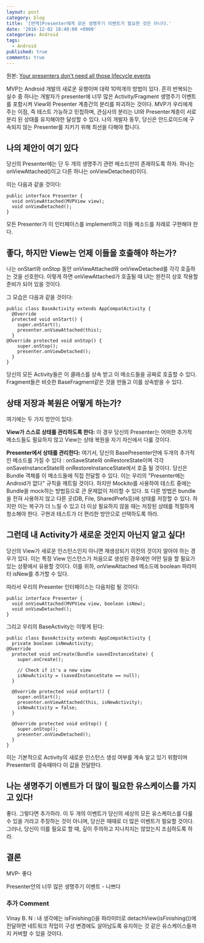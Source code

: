 ```yaml
---
layout: post
category: blog
title: '[번역]Presenter에게 모든 생명주기 이벤트가 필요한 것은 아니다.'
date: '2016-12-02 18:40:00 +0900'
categories: Android
tags:
  - Android
published: true
comments: true
---
```

원본: [Your presenters don’t need all those lifecycle events](https://medium.com/@anupcowkur/your-presenters-dont-need-all-those-lifecycle-events-721f500eeef4#.dlemjbp3z)

MVP는 Android 개발의 새로운 유행이며 대략 10억개의 방법이 있다. 흔히 반복되는 실수 중 하나는 개발자가 presenter에 너무 많은 Activity/Fragment 생명주기 이벤트를 포함시켜 View와 Presenter 계층간의 분리를 파괴하는 것이다. MVP가 우리에게 주는 이점, 즉 테스트 가능하고 민첩하며, 관심사의 분리는 UI와 Presenter계층이 서로 분리 된 상태를 유지해야한 달성할 수 있다. 나의 개발자 동무, 당신은 안드로이드에 구속되지 않는 Presenter를 지키기 위해 최선을 다해야 합니다.

## 나의 제안이 여기 있다

당신의 Presenter에는 단 두 개의 생명주기 관련 메소드만이 존재하도록 하자. 하나는 onViewAttached()이고 다른 하나는 onViewDetached()이다.

이는 다음과 같을 것이다:

    public interface Presenter {
      void onViewAttached(MVPView view); 
      void onViewDetached();
    }

모든 Presenter가 이 인터페이스를 implement하고 이들 메소드를 차례로 구현해야 한다.

## 좋다, 하지만 View는 언제 이들을 호출해야 하는가?

나는 onStart와 onStop 동안 onViewAttached와 onViewDetached를 각각 호출하는 것을 선호한다. 이렇게 하면 onViewAttached가 호출될 때 UI는 완전히 상호 작용할 준비가 되어 있을 것이다. 

그 모습은 다음과 같을 것이다:

    public class BaseActivity extends AppCompatActivity { 
      @Override 
      protected void onStart() { 
        super.onStart();
        presenter.onViewAttached(this);
      }
    @Override protected void onStop() { 
        super.onStop();
        presenter.onViewDetached();
      } 
    }

당신의 모든 Activity들은 이 클래스를 상속 받고 이 메소드들을 공짜로 호출할 수 있다. Fragment들은 비슷한 BaseFragment같은 것을 만들고 이를 상속받을 수 있다.

## 상태 저장과 복원은 어떻게 하는가?

여기에는 두 가지 방안이 있다:

**View가 스스로 상태를 관리하도록 한다:** 이 경우 당신의 Presenter는 어떠한 추가적 메소드들도 필요하지 않고 View는 상태 복원을 자기 자신에서 다룰 것이다.

**Presenter에서 상태를 관리한다:** 여기서, 당신의 BasePresenter안에 두개의 추가적인 메소드를 가질 수 있다 :  onSaveState와 onRestoreState이며 각각 onSaveInstanceState와 onRestoreInstanceState에서 호출 될 것이다. 당신은 Bundle 객체를 이 메소드들에 직접 전달할 수 있다. 이는 우리의 "Presenter에는 Android가 없다" 규칙을 깨트릴 것이다. 하지만 Mockito를 사용하여 테스트 중에는 Bundle을 mock하는 방법등으로 큰 문제없이 처리할 수 있다. 또 다른 방법은 bundle을 전혀 사용하지 않고 다른 곳(DB, File, SharedPrefs등)에 상태를 저장할 수 있다. 하지만 이는 복구가 더 느릴 수 있고 더 이상 필요하지 않을 때는 저장된 상태를 적절하게 청소해야 한다. 구현과 테스트가 더 편리한 방안으로 선택하도록 하라.

## 그런데 내 Activity가 새로운 것인지 아닌지 알고 싶다!

당신의 View가 새로운 인스턴스인지 아니면 재생성되기 이전의 것이지 알아야 하는 경우가 있다. 이는 특정 View 인스턴스가 처음으로 생성된 경우에만 어떤 일을 할 필요가 있는 상황에서 유용할 것이다. 이를 위하, onViewAttached 메소드에 boolean 파라미터 isNew를 추가할 수 있다.

따라서 우리의 Presenter 인터페이스는 다음처럼 될 것이다:

    public interface Presenter { 
      void onViewAttached(MVPView view, boolean isNew);
      void onViewDetached();
    }

그리고 우리의 BaseActivity는 이렇게 된다:

    public class BaseActivity extends AppCompatActivity { 
      private boolean isNewActivity;
    @Override
      protected void onCreate(Bundle savedInstanceState) {
        super.onCreate();
        
        // Check if it's a new view
        isNewActivity = (savedInstanceState == null);
      } 
      
      @Override protected void onStart() { 
        super.onStart();
        presenter.onViewAttached(this, isNewActivity);
        isNewActivity = false;
      } 
     
      @Override protected void onStop() { 
        super.onStop();
        presenter.onViewDetached();
      }
    }

이는 기본적으로 Activity의 새로운 인스턴스 생성 여부를 계속 알고 있기 위함이며 Presenter의 결속때마다 이 값을 전달한다.

## 나는 생명주기 이벤트가 더 많이 필요한 유스케이스를 가지고 있다!

좋다. 그렇다면 추가하라. 이 두 개의 이벤트가 당신의 세상의 모든 유스케이스를 다룰 수 있을 거라고 주장하는 것이 아니며, 당신은 때때로 더 많은 이벤트가 필요할 것이다. 그러나, 당신이 이를 필요로 할 때, 깊이 주의하고 지나치지는 않았는지 조심하도록 하라.

## 결론

MVP- 좋다

Presenter안의 너무 많은 생명주기 이벤트 - 나쁘다


### 추가 Comment

Vinay B. N : 내 생각에는 isFinishing()을 파라미터로 detachView(isFinishing())에 전달하면 네트워크 작업이 구성 변경에도 살아남도록 유지하는 것 같은 유스케이스들까지 커버할 수 있을 것이다.
